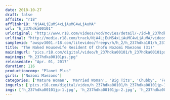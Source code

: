 ```yaml
---
date: 2018-10-27
draft: false
affsite: "r18"
afflinkr18: "NjA4LjEuMS4xLjAuMC4wLjAuMA"
url: "h_237hdka00101"
urloriginal: "http://www.r18.com/videos/vod/movies/detail/-/id=h_237hdka00101"
urlfinal: "http://media.r18.com/track/NjA4LjEuMS4xLjAuMC4wLjAuMA/videos/vod/movies/detail/-/id=h_237hdka00101"
samplevid: "awspv3001.r18.com/litevideo/freepv/h/h_2/h_237hdka101/h_237hdka101_dmb_w.mp4"
title: "The Naked Housewife Resident Of Chofu Nozomi Maezono (31)"
mainimgurl: "pics.r18.com/digital/video/h_237hdka00101/h_237hdka00101ps.jpg"
mainimgs: "h_237hdka00101ps.jpg"
releasedate: "Apr. 01, 2017"
duration: 116
productioncomp: "Planet Plus"
girls: ['Nozomi Maezono']
categories: ['Mature Woman', 'Married Woman', 'Big Tits', 'Chubby', 'Featured Actress', 'Hi-Def']
imgurls: ['pics.r18.com/digital/video/h_237hdka00101/h_237hdka00101jp-1.jpg', 'pics.r18.com/digital/video/h_237hdka00101/h_237hdka00101jp-2.jpg', 'pics.r18.com/digital/video/h_237hdka00101/h_237hdka00101jp-3.jpg', 'pics.r18.com/digital/video/h_237hdka00101/h_237hdka00101jp-4.jpg', 'pics.r18.com/digital/video/h_237hdka00101/h_237hdka00101jp-5.jpg', 'pics.r18.com/digital/video/h_237hdka00101/h_237hdka00101jp-6.jpg', 'pics.r18.com/digital/video/h_237hdka00101/h_237hdka00101jp-7.jpg', 'pics.r18.com/digital/video/h_237hdka00101/h_237hdka00101jp-8.jpg', 'pics.r18.com/digital/video/h_237hdka00101/h_237hdka00101jp-9.jpg', 'pics.r18.com/digital/video/h_237hdka00101/h_237hdka00101jp-10.jpg', 'pics.r18.com/digital/video/h_237hdka00101/h_237hdka00101jp-11.jpg', 'pics.r18.com/digital/video/h_237hdka00101/h_237hdka00101jp-12.jpg', 'pics.r18.com/digital/video/h_237hdka00101/h_237hdka00101jp-13.jpg', 'pics.r18.com/digital/video/h_237hdka00101/h_237hdka00101jp-14.jpg', 'pics.r18.com/digital/video/h_237hdka00101/h_237hdka00101jp-15.jpg', 'pics.r18.com/digital/video/h_237hdka00101/h_237hdka00101jp-16.jpg', 'pics.r18.com/digital/video/h_237hdka00101/h_237hdka00101jp-17.jpg', 'pics.r18.com/digital/video/h_237hdka00101/h_237hdka00101jp-18.jpg', 'pics.r18.com/digital/video/h_237hdka00101/h_237hdka00101jp-19.jpg', 'pics.r18.com/digital/video/h_237hdka00101/h_237hdka00101jp-20.jpg']
imgs: ['h_237hdka00101jp-1.jpg', 'h_237hdka00101jp-2.jpg', 'h_237hdka00101jp-3.jpg', 'h_237hdka00101jp-4.jpg', 'h_237hdka00101jp-5.jpg', 'h_237hdka00101jp-6.jpg', 'h_237hdka00101jp-7.jpg', 'h_237hdka00101jp-8.jpg', 'h_237hdka00101jp-9.jpg', 'h_237hdka00101jp-10.jpg', 'h_237hdka00101jp-11.jpg', 'h_237hdka00101jp-12.jpg', 'h_237hdka00101jp-13.jpg', 'h_237hdka00101jp-14.jpg', 'h_237hdka00101jp-15.jpg', 'h_237hdka00101jp-16.jpg', 'h_237hdka00101jp-17.jpg', 'h_237hdka00101jp-18.jpg', 'h_237hdka00101jp-19.jpg', 'h_237hdka00101jp-20.jpg']
---
```

